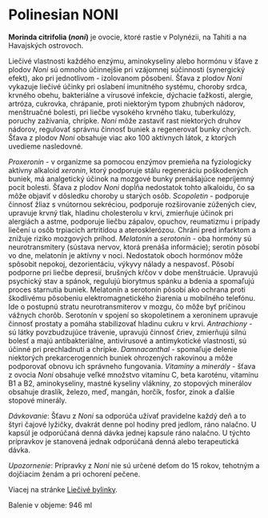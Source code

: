 Polinesian NONI
===============

**Morinda citrifolia (*noni*)** je ovocie, ktoré rastie v Polynézii, na Tahiti a
na Havajských ostrovoch.

Liečivé vlastnosti každého enzýmu, aminokyseliny alebo hormónu v šťave z plodov
*Noni* sú omnoho účinnejšie pri vzájomnej súčinnosti (synergický efekt), ako pri
jednotlivom - izolovanom pôsobení. Šťava z plodov *Noni* vykazuje liečivé účinky
pri oslabení imunitného systému, choroby srdca, krvného obehu, bakteriálne a
vírusové infekcie, dýchacie ťažkosti, alergie, artróza, cukrovka, chrápanie,
proti niektorým typom zhubných nádorov, menštruačné bolesti, pri liečbe vysokého
krvného tlaku, tuberkulózy, poruchy zažívania, chrípke. *Noni* môže zastaviť
rast niektorých druhov nádorov, regulovať správnu činnosť buniek a regenerovať
bunky chorých.   Šťava z plodov *Noni* obsahuje viac ako 100 aktívnych látok, z
ktorých uvedieme nasledovné.

*Proxeronin* - v organizme sa pomocou enzýmov premieňa na fyziologicky aktívny
alkaloid *xeronin*, ktorý podporuje stálu regeneráciu poškodených buniek, má
analgetický účinok na mozgové bunky prenášajúce nepríjemný pocit bolesti. Šťava
z plodov *Noni* dopĺňa nedostatok tohto alkaloidu, čo sa môže objaviť v dôsledku
choroby u starých osôb. *Scopoletin* - podporuje činnosť žliaz s vnútornou
sekréciou, podporuje rozširovanie zúžených ciev, upravuje krvný tlak, hladinu
cholesterolu v krvi, zmierňuje účinok pri alergiách a astme, podporuje liečbu
zápalov, opuchov, reumatizmu i prípady liečení u osôb trpiacich artritídou a
aterosklerózou. Chráni pred infarktom a znižuje riziko mozgových príhod.
*Melatonín* a *serotonín* - oba hormóny sú neurotransmitery (sústava nervov,
ktorá prenáša informácie); serotin pôsobí vo dne, melatonín je aktívny v noci.
Nedostatok oboch hormónov môže spôsobit nepokoj, dezorientáciu, výkyvy nálady a
nespavosť. Pôsobí podporne pri liečbe depresií, brušných kŕčov v dobe
menštruácie. Upravujú psychický stav a spánok, regulujú biorytmus spánku a
bdenia a spomaľujú proces starnutia buniek. Melatonín a serotonín pôsobí ako
ochrana proti škodlivému pôsobeniu elektromagnetického žiarenia u mobilného
telefónu. Ide o postupnú stratu neurotransmiterov v mozgu, čo môže byť príčinou
vážnych chorôb. Serotonín v spojení so skopoletinem a xeroninem upravuje činnosť
prostaty a pomáha stabilizovať hladinu cukru v krvi. *Antrachiony* - sú látky
povzbudzujúce trávenie, upravujú činnosť čriev, zmierňujú silnú bolesť a majú
antibakteriálne, antivírusové a antimykotické vlastnosti, sú účinné pri
prechladnutí a chrípke. *Damnacanthal* - spomaľuje delenie niektorých
prekarcerogenních buniek ohrozených rakovinou a môže podporovať obnovu ich
správneho fungovania. *Vitamíny* a *minerály* - šťava z ovocia *Noni* obsahuje
veľké množstvo vitamínu C, beta karoténu, vitamínu B1 a B2, aminokyseliny,
mastné kyseliny vlákniny, zo stopových minerálov obsahuje draslík, železo, meď,
mangán, horčík, fosfor, zinok a ďalšie stopové minerály.

*Dávkovanie*: Šťavu z *Noni* sa odporúča užívať pravidelne každý deň a to štyri
čajové lyžičky, dvakrát denne pol hodiny pred jedlom, ráno nalačno. U kapsúl je
odporúčaná denná dávka jednej kapsule ráno nalačno. U týchto prípravkov je
stanovená jednak odporúčaná denná alebo terapeutická dávka.

*Upozornenie*: Prípravky z *Noni* nie sú určené deťom do 15 rokov, tehotným a
dojčiacim ženám a pri ochorení pečene.

Viacej na stránke [Liečivé bylinky](../bylinky/noni).

Balenie v objeme: 946 ml

